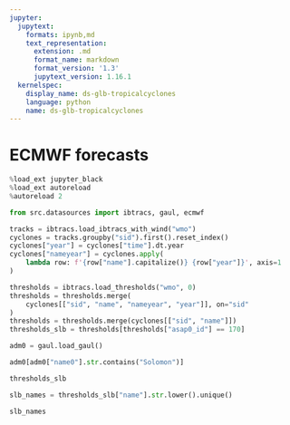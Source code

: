 ```yaml
---
jupyter:
  jupytext:
    formats: ipynb,md
    text_representation:
      extension: .md
      format_name: markdown
      format_version: '1.3'
      jupytext_version: 1.16.1
  kernelspec:
    display_name: ds-glb-tropicalcyclones
    language: python
    name: ds-glb-tropicalcyclones
---
```


# ECMWF forecasts

```python
%load_ext jupyter_black
%load_ext autoreload
%autoreload 2
```

```python
from src.datasources import ibtracs, gaul, ecmwf
```

```python
tracks = ibtracs.load_ibtracs_with_wind("wmo")
cyclones = tracks.groupby("sid").first().reset_index()
cyclones["year"] = cyclones["time"].dt.year
cyclones["nameyear"] = cyclones.apply(
    lambda row: f'{row["name"].capitalize()} {row["year"]}', axis=1
)
```

```python
thresholds = ibtracs.load_thresholds("wmo", 0)
thresholds = thresholds.merge(
    cyclones[["sid", "name", "nameyear", "year"]], on="sid"
)
thresholds = thresholds.merge(cyclones[["sid", "name"]])
thresholds_slb = thresholds[thresholds["asap0_id"] == 170]
```

```python
adm0 = gaul.load_gaul()
```

```python
adm0[adm0["name0"].str.contains("Solomon")]
```

```python
thresholds_slb
```

```python
slb_names = thresholds_slb["name"].str.lower().unique()
```

```python
slb_names
```
